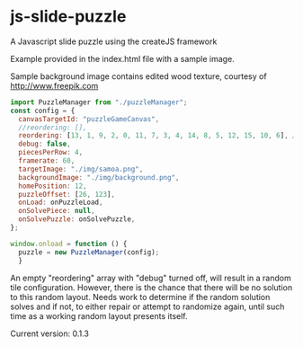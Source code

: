 # js-slide-puzzle

A Javascript slide puzzle using the createJS framework

Example provided in the index.html file with a sample image.

Sample background image contains edited wood texture, courtesy of http://www.freepik.com

```javascript
import PuzzleManager from "./puzzleManager";
const config = {
  canvasTargetId: "puzzleGameCanvas",
  //reordering: [],
  reordering: [13, 1, 9, 2, 0, 11, 7, 3, 4, 14, 8, 5, 12, 15, 10, 6], //
  debug: false,
  piecesPerRow: 4,
  framerate: 60,
  targetImage: "./img/samoa.png",
  backgroundImage: "./img/background.png",
  homePosition: 12,
  puzzleOffset: [26, 123],
  onLoad: onPuzzleLoad,
  onSolvePiece: null,
  onSolvePuzzle: onSolvePuzzle,
};

window.onload = function () {
  puzzle = new PuzzleManager(config);
  }
```

An empty "reordering" array with "debug" turned off, will result in a random tile configuration. However, there is the chance that there will be no solution to this random layout. Needs work to determine if the random solution solves and if not, to either repair or attempt to randomize again, until such time as a working random layout presents itself.

Current version: 0.1.3
